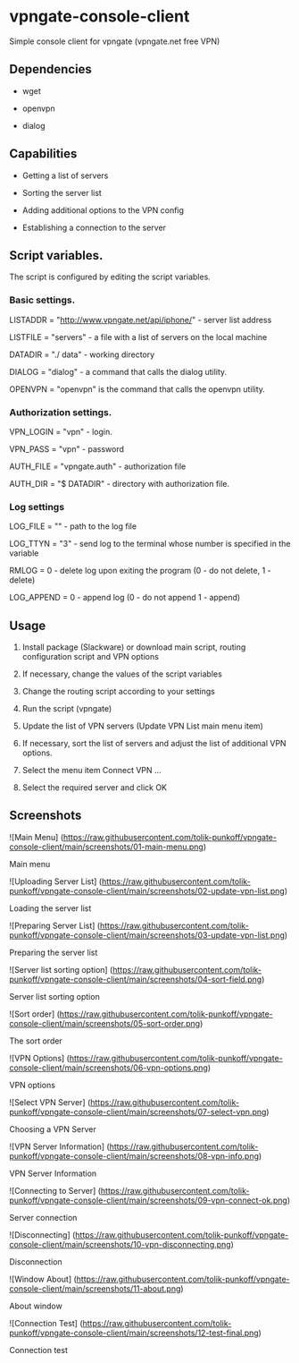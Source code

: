 # vpngate-console-client
Simple console client for vpngate (vpngate.net free VPN)

## Dependencies

- wget

- openvpn

- dialog

## Capabilities

- Getting a list of servers

- Sorting the server list

- Adding additional options to the VPN config

- Establishing a connection to the server

## Script variables.

The script is configured by editing the script variables.

### Basic settings.

LISTADDR = "http://www.vpngate.net/api/iphone/" - server list address

LISTFILE = "servers" - a file with a list of servers on the local machine

DATADIR = "./ data" - working directory

DIALOG = "dialog" - a command that calls the dialog utility.

OPENVPN = "openvpn" is the command that calls the openvpn utility.

### Authorization settings.

VPN_LOGIN = "vpn" - login.

VPN_PASS = "vpn" - password

AUTH_FILE = "vpngate.auth" - authorization file

AUTH_DIR = "$ DATADIR" - directory with authorization file.

### Log settings

LOG_FILE = "" - path to the log file

LOG_TTYN = "3" - send log to the terminal whose number is specified in the variable

RMLOG = 0 - delete log upon exiting the program (0 - do not delete, 1 - delete)

LOG_APPEND = 0 - append log (0 - do not append 1 - append)

## Usage

1. Install package (Slackware) or download main script, routing configuration script and VPN options

2. If necessary, change the values ​​of the script variables

3. Change the routing script according to your settings

3. Run the script (vpngate)

4. Update the list of VPN servers (Update VPN List main menu item)

5. If necessary, sort the list of servers and adjust the list of additional VPN options.

6. Select the menu item Connect VPN ...

7. Select the required server and click OK

## Screenshots

![Main Menu] (https://raw.githubusercontent.com/tolik-punkoff/vpngate-console-client/main/screenshots/01-main-menu.png)

Main menu

![Uploading Server List] (https://raw.githubusercontent.com/tolik-punkoff/vpngate-console-client/main/screenshots/02-update-vpn-list.png)

Loading the server list

![Preparing Server List] (https://raw.githubusercontent.com/tolik-punkoff/vpngate-console-client/main/screenshots/03-update-vpn-list.png)

Preparing the server list

![Server list sorting option] (https://raw.githubusercontent.com/tolik-punkoff/vpngate-console-client/main/screenshots/04-sort-field.png)

Server list sorting option

![Sort order] (https://raw.githubusercontent.com/tolik-punkoff/vpngate-console-client/main/screenshots/05-sort-order.png)

The sort order

![VPN Options] (https://raw.githubusercontent.com/tolik-punkoff/vpngate-console-client/main/screenshots/06-vpn-options.png)

VPN options

![Select VPN Server] (https://raw.githubusercontent.com/tolik-punkoff/vpngate-console-client/main/screenshots/07-select-vpn.png)

Choosing a VPN Server

![VPN Server Information] (https://raw.githubusercontent.com/tolik-punkoff/vpngate-console-client/main/screenshots/08-vpn-info.png)

VPN Server Information

![Connecting to Server] (https://raw.githubusercontent.com/tolik-punkoff/vpngate-console-client/main/screenshots/09-vpn-connect-ok.png)

Server connection

![Disconnecting] (https://raw.githubusercontent.com/tolik-punkoff/vpngate-console-client/main/screenshots/10-vpn-disconnecting.png)

Disconnection

![Window About] (https://raw.githubusercontent.com/tolik-punkoff/vpngate-console-client/main/screenshots/11-about.png)

About window

![Connection Test] (https://raw.githubusercontent.com/tolik-punkoff/vpngate-console-client/main/screenshots/12-test-final.png)

Connection test
